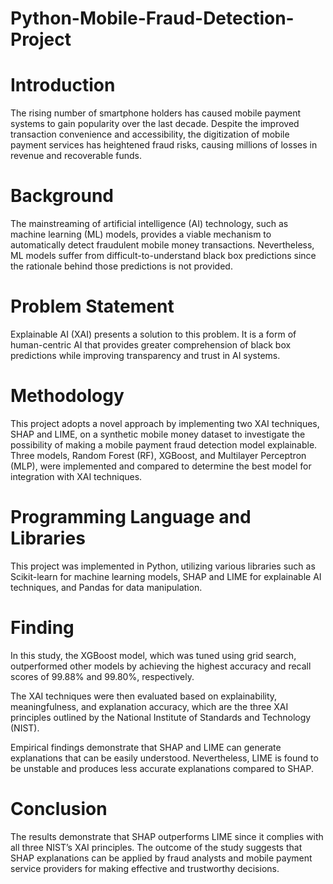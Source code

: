 # Python-Mobile-Fraud-Detection-Project

# Introduction
The rising number of smartphone holders has caused mobile payment systems to gain popularity over the last decade. Despite the improved transaction convenience and accessibility, the digitization of mobile payment services has heightened fraud risks, causing millions of losses in revenue and recoverable funds.

# Background
The mainstreaming of artificial intelligence (AI) technology, such as machine learning (ML) models, provides a viable mechanism to automatically detect fraudulent mobile money transactions. Nevertheless, ML models suffer from difficult-to-understand black box predictions since the rationale behind those predictions is not provided.

# Problem Statement
Explainable AI (XAI) presents a solution to this problem. It is a form of human-centric AI that provides greater comprehension of black box predictions while improving transparency and trust in AI systems.

# Methodology
This project adopts a novel approach by implementing two XAI techniques, SHAP and LIME, on a synthetic mobile money dataset to investigate the possibility of making a mobile payment fraud detection model explainable. Three models, Random Forest (RF), XGBoost, and Multilayer Perceptron (MLP), were implemented and compared to determine the best model for integration with XAI techniques.

# Programming Language and Libraries
This project was implemented in Python, utilizing various libraries such as Scikit-learn for machine learning models, SHAP and LIME for explainable AI techniques, and Pandas for data manipulation.

# Finding
In this study, the XGBoost model, which was tuned using grid search, outperformed other models by achieving the highest accuracy and recall scores of 99.88% and 99.80%, respectively.

The XAI techniques were then evaluated based on explainability, meaningfulness, and explanation accuracy, which are the three XAI principles outlined by the National Institute of Standards and Technology (NIST).

Empirical findings demonstrate that SHAP and LIME can generate explanations that can be easily understood. Nevertheless, LIME is found to be unstable and produces less accurate explanations compared to SHAP.

# Conclusion
The results demonstrate that SHAP outperforms LIME since it complies with all three NIST’s XAI principles. The outcome of the study suggests that SHAP explanations can be applied by fraud analysts and mobile payment service providers for making effective and trustworthy decisions.
